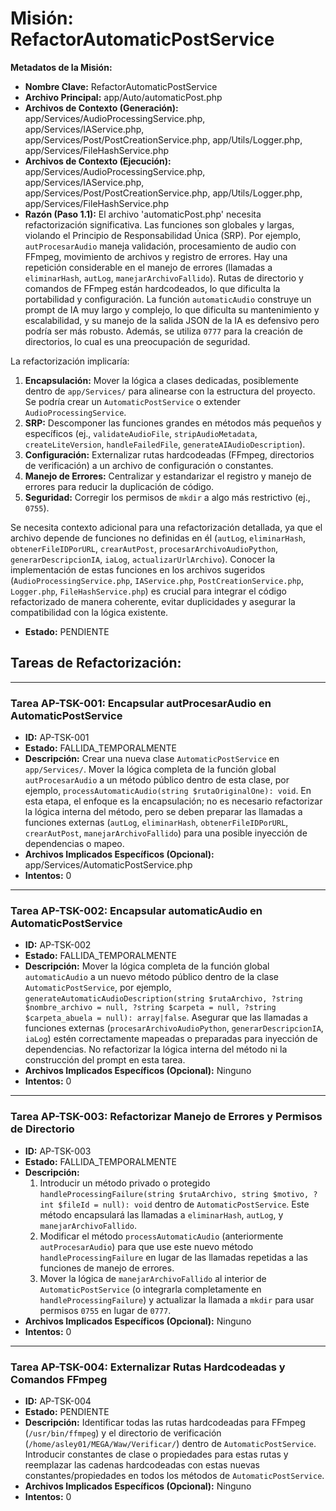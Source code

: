 # Misión: RefactorAutomaticPostService

**Metadatos de la Misión:**
- **Nombre Clave:** RefactorAutomaticPostService
- **Archivo Principal:** app/Auto/automaticPost.php
- **Archivos de Contexto (Generación):** app/Services/AudioProcessingService.php, app/Services/IAService.php, app/Services/Post/PostCreationService.php, app/Utils/Logger.php, app/Services/FileHashService.php
- **Archivos de Contexto (Ejecución):** app/Services/AudioProcessingService.php, app/Services/IAService.php, app/Services/Post/PostCreationService.php, app/Utils/Logger.php, app/Services/FileHashService.php
- **Razón (Paso 1.1):** El archivo 'automaticPost.php' necesita refactorización significativa. Las funciones son globales y largas, violando el Principio de Responsabilidad Única (SRP). Por ejemplo, `autProcesarAudio` maneja validación, procesamiento de audio con FFmpeg, movimiento de archivos y registro de errores. Hay una repetición considerable en el manejo de errores (llamadas a `eliminarHash`, `autLog`, `manejarArchivoFallido`). Rutas de directorio y comandos de FFmpeg están hardcodeados, lo que dificulta la portabilidad y configuración. La función `automaticAudio` construye un prompt de IA muy largo y complejo, lo que dificulta su mantenimiento y escalabilidad, y su manejo de la salida JSON de la IA es defensivo pero podría ser más robusto. Además, se utiliza `0777` para la creación de directorios, lo cual es una preocupación de seguridad. 

La refactorización implicaría: 
1.  **Encapsulación:** Mover la lógica a clases dedicadas, posiblemente dentro de `app/Services/` para alinearse con la estructura del proyecto. Se podría crear un `AutomaticPostService` o extender `AudioProcessingService`. 
2.  **SRP:** Descomponer las funciones grandes en métodos más pequeños y específicos (ej., `validateAudioFile`, `stripAudioMetadata`, `createLiteVersion`, `handleFailedFile`, `generateAIAudioDescription`). 
3.  **Configuración:** Externalizar rutas hardcodeadas (FFmpeg, directorios de verificación) a un archivo de configuración o constantes. 
4.  **Manejo de Errores:** Centralizar y estandarizar el registro y manejo de errores para reducir la duplicación de código. 
5.  **Seguridad:** Corregir los permisos de `mkdir` a algo más restrictivo (ej., `0755`).

Se necesita contexto adicional para una refactorización detallada, ya que el archivo depende de funciones no definidas en él (`autLog`, `eliminarHash`, `obtenerFileIDPorURL`, `crearAutPost`, `procesarArchivoAudioPython`, `generarDescripcionIA`, `iaLog`, `actualizarUrlArchivo`). Conocer la implementación de estas funciones en los archivos sugeridos (`AudioProcessingService.php`, `IAService.php`, `PostCreationService.php`, `Logger.php`, `FileHashService.php`) es crucial para integrar el código refactorizado de manera coherente, evitar duplicidades y asegurar la compatibilidad con la lógica existente.
- **Estado:** PENDIENTE

## Tareas de Refactorización:
---
### Tarea AP-TSK-001: Encapsular autProcesarAudio en AutomaticPostService
- **ID:** AP-TSK-001
- **Estado:** FALLIDA_TEMPORALMENTE
- **Descripción:** Crear una nueva clase `AutomaticPostService` en `app/Services/`. Mover la lógica completa de la función global `autProcesarAudio` a un método público dentro de esta clase, por ejemplo, `processAutomaticAudio(string $rutaOriginalOne): void`. En esta etapa, el enfoque es la encapsulación; no es necesario refactorizar la lógica interna del método, pero se deben preparar las llamadas a funciones externas (`autLog`, `eliminarHash`, `obtenerFileIDPorURL`, `crearAutPost`, `manejarArchivoFallido`) para una posible inyección de dependencias o mapeo.
- **Archivos Implicados Específicos (Opcional):** app/Services/AutomaticPostService.php
- **Intentos:** 0
---
### Tarea AP-TSK-002: Encapsular automaticAudio en AutomaticPostService
- **ID:** AP-TSK-002
- **Estado:** FALLIDA_TEMPORALMENTE
- **Descripción:** Mover la lógica completa de la función global `automaticAudio` a un nuevo método público dentro de la clase `AutomaticPostService`, por ejemplo, `generateAutomaticAudioDescription(string $rutaArchivo, ?string $nombre_archivo = null, ?string $carpeta = null, ?string $carpeta_abuela = null): array|false`. Asegurar que las llamadas a funciones externas (`procesarArchivoAudioPython`, `generarDescripcionIA`, `iaLog`) estén correctamente mapeadas o preparadas para inyección de dependencias. No refactorizar la lógica interna del método ni la construcción del prompt en esta tarea.
- **Archivos Implicados Específicos (Opcional):** Ninguno
- **Intentos:** 0
---
### Tarea AP-TSK-003: Refactorizar Manejo de Errores y Permisos de Directorio
- **ID:** AP-TSK-003
- **Estado:** FALLIDA_TEMPORALMENTE
- **Descripción:** 
  1.  Introducir un método privado o protegido `handleProcessingFailure(string $rutaArchivo, string $motivo, ?int $fileId = null): void` dentro de `AutomaticPostService`. Este método encapsulará las llamadas a `eliminarHash`, `autLog`, y `manejarArchivoFallido`.
  2.  Modificar el método `processAutomaticAudio` (anteriormente `autProcesarAudio`) para que use este nuevo método `handleProcessingFailure` en lugar de las llamadas repetidas a las funciones de manejo de errores.
  3.  Mover la lógica de `manejarArchivoFallido` al interior de `AutomaticPostService` (o integrarla completamente en `handleProcessingFailure`) y actualizar la llamada a `mkdir` para usar permisos `0755` en lugar de `0777`.
- **Archivos Implicados Específicos (Opcional):** Ninguno
- **Intentos:** 0
---
### Tarea AP-TSK-004: Externalizar Rutas Hardcodeadas y Comandos FFmpeg
- **ID:** AP-TSK-004
- **Estado:** PENDIENTE
- **Descripción:** Identificar todas las rutas hardcodeadas para FFmpeg (`/usr/bin/ffmpeg`) y el directorio de verificación (`/home/asley01/MEGA/Waw/Verificar/`) dentro de `AutomaticPostService`. Introducir constantes de clase o propiedades para estas rutas y reemplazar las cadenas hardcodeadas con estas nuevas constantes/propiedades en todos los métodos de `AutomaticPostService`.
- **Archivos Implicados Específicos (Opcional):** Ninguno
- **Intentos:** 0